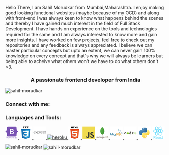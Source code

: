 Hello There, I am Sahil Morudkar from Mumbai,Maharashtra. I enjoy making good looking functional websites (maybe because of my OCD) and along with front-end I was always keen to know what happens behind the scenes and thereby I have gained much interest in the field of Full Stack Development. I have hands on experience on the tools and technologies required for the same and I am always interested to know more and gain more insights. I have worked on few projects, feel free to check out my repositories and any feedback is always appreciated. I believe we can master particular concepts but upto an extent, we can never gain 100% knowledge on every concept and that's why we will always be learners but being able to acheive what others won't we have to do what others don't <3.


<h3 align="center">A passionate frontend developer from India</h3>

<p align="left"> <img src="https://komarev.com/ghpvc/?username=sahil-morudkar&label=Profile%20views&color=0e75b6&style=flat" alt="sahil-morudkar" /> </p>

<h3 align="left">Connect with me:</h3>
<p align="left">
</p>

<h3 align="left">Languages and Tools:</h3>
<p align="left"> <a href="https://getbootstrap.com" target="_blank" rel="noreferrer"> <img src="https://raw.githubusercontent.com/devicons/devicon/master/icons/bootstrap/bootstrap-plain-wordmark.svg" alt="bootstrap" width="40" height="40"/> </a> <a href="https://www.w3schools.com/css/" target="_blank" rel="noreferrer"> <img src="https://raw.githubusercontent.com/devicons/devicon/master/icons/css3/css3-original-wordmark.svg" alt="css3" width="40" height="40"/> </a> <a href="https://expressjs.com" target="_blank" rel="noreferrer"> <img src="https://raw.githubusercontent.com/devicons/devicon/master/icons/express/express-original-wordmark.svg" alt="express" width="40" height="40"/> </a> <a href="https://heroku.com" target="_blank" rel="noreferrer"> <img src="https://www.vectorlogo.zone/logos/heroku/heroku-icon.svg" alt="heroku" width="40" height="40"/> </a> <a href="https://www.w3.org/html/" target="_blank" rel="noreferrer"> <img src="https://raw.githubusercontent.com/devicons/devicon/master/icons/html5/html5-original-wordmark.svg" alt="html5" width="40" height="40"/> </a> <a href="https://developer.mozilla.org/en-US/docs/Web/JavaScript" target="_blank" rel="noreferrer"> <img src="https://raw.githubusercontent.com/devicons/devicon/master/icons/javascript/javascript-original.svg" alt="javascript" width="40" height="40"/> </a> <a href="https://www.mongodb.com/" target="_blank" rel="noreferrer"> <img src="https://raw.githubusercontent.com/devicons/devicon/master/icons/mongodb/mongodb-original-wordmark.svg" alt="mongodb" width="40" height="40"/> </a> <a href="https://www.mysql.com/" target="_blank" rel="noreferrer"> <img src="https://raw.githubusercontent.com/devicons/devicon/master/icons/mysql/mysql-original-wordmark.svg" alt="mysql" width="40" height="40"/> </a> <a href="https://nodejs.org" target="_blank" rel="noreferrer"> <img src="https://raw.githubusercontent.com/devicons/devicon/master/icons/nodejs/nodejs-original-wordmark.svg" alt="nodejs" width="40" height="40"/> </a> <a href="https://www.python.org" target="_blank" rel="noreferrer"> <img src="https://raw.githubusercontent.com/devicons/devicon/master/icons/python/python-original.svg" alt="python" width="40" height="40"/> </a> <a href="https://reactjs.org/" target="_blank" rel="noreferrer"> <img src="https://raw.githubusercontent.com/devicons/devicon/master/icons/react/react-original-wordmark.svg" alt="react" width="40" height="40"/> </a> </p>

<p><img align="left" src="https://github-readme-stats.vercel.app/api/top-langs?username=sahil-morudkar&show_icons=true&locale=en&layout=compact" alt="sahil-morudkar" /></p>

<p>&nbsp;<img align="center" src="https://github-readme-stats.vercel.app/api?username=sahil-morudkar&show_icons=true&locale=en" alt="sahil-morudkar" /></p>


<!---
Sahil-Morudkar/Sahil-Morudkar is a ✨ special ✨ repository because its `README.md` (this file) appears on your GitHub profile.
You can click the Preview link to take a look at your changes.
--->

